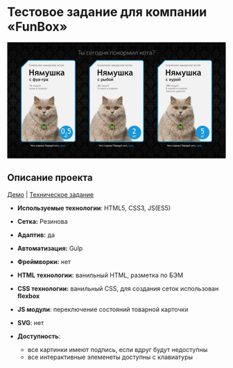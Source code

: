 # Тестовое задание для компании «FunBox»

![alt-Макет](index.jpg)

## Описание проекта

[Демо](https://cybersunt.github.io/funbox/public) | [Техническое задание](Specification.md)

* **Используемые технологии**: HTML5, CSS3, JS(ES5)
* **Сетка:** Резинова
* **Адаптив:** да
* **Автоматизация:** Gulp
* **Фреймворки:** нет

* **HTML технологии:** ванильный HTML, разметка по БЭМ
* **CSS технологии:** ванильный СSS, для создания сеток использован **flexbox**
* **JS модули**: переключение состояний товарной карточки
* **SVG**: нет

* **Доступность**:
    *  все картинки имеют подпись, если вдруг будут недоступны
    *  все интерактивные элеменеты доступны с клавиатуры
